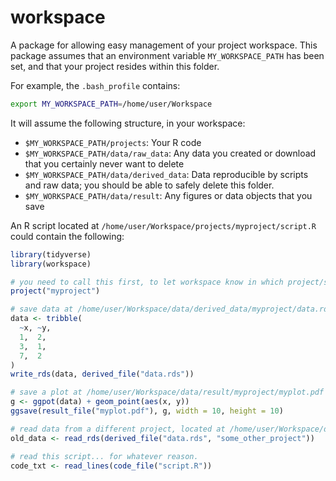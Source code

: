 # workspace

A package for allowing easy management of your project workspace. 
This package assumes that an environment variable `MY_WORKSPACE_PATH` has been set,
and that your project resides within this folder.

For example, the `.bash_profile` contains:
```bash
export MY_WORKSPACE_PATH=/home/user/Workspace
```

It will assume the following structure, in your workspace:

- `$MY_WORKSPACE_PATH/projects`: Your R code
- `$MY_WORKSPACE_PATH/data/raw_data`: Any data you created or download that you certainly never want to delete
- `$MY_WORKSPACE_PATH/data/derived_data`: Data reproducible by scripts and raw data; you should be able to safely delete this folder.
- `$MY_WORKSPACE_PATH/data/result`: Any figures or data objects that you save

An R script located at `/home/user/Workspace/projects/myproject/script.R` could contain the following:
```R
library(tidyverse)
library(workspace)

# you need to call this first, to let workspace know in which project/subdirectory you're working in
project("myproject")

# save data at /home/user/Workspace/data/derived_data/myproject/data.rds
data <- tribble(
  ~x, ~y, 
  1,  2,
  3,  1, 
  7,  2
)
write_rds(data, derived_file("data.rds"))

# save a plot at /home/user/Workspace/data/result/myproject/myplot.pdf
g <- ggpot(data) + geom_point(aes(x, y))
ggsave(result_file("myplot.pdf"), g, width = 10, height = 10)

# read data from a different project, located at /home/user/Workspace/data/derived_data/some_other_project/data.rds
old_data <- read_rds(derived_file("data.rds", "some_other_project"))

# read this script... for whatever reason.
code_txt <- read_lines(code_file("script.R"))
```
